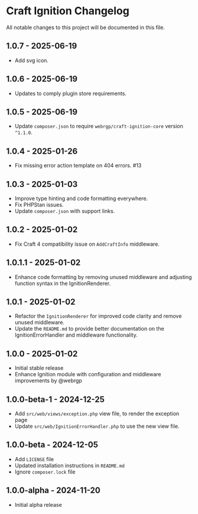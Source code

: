 # Craft Ignition Changelog

All notable changes to this project will be documented in this file.

## 1.0.7 - 2025-06-19

- Add svg icon.

## 1.0.6 - 2025-06-19

- Updates to comply plugin store requirements.

## 1.0.5 - 2025-06-19

- Update `composer.json` to require `webrgp/craft-ignition-core` version `^1.1.0`.

## 1.0.4 - 2025-01-26

- Fix missing error action template on 404 errors. #13

## 1.0.3 - 2025-01-03

- Improve type hinting and code formatting everywhere.
- Fix PHPStan issues.
- Update `composer.json` with support links.

## 1.0.2 - 2025-01-02

- Fix Craft 4 compatibility issue on `AddCraftInfo` middleware.

## 1.0.1.1 - 2025-01-02

- Enhance code formatting by removing unused middleware and adjusting function syntax in the IgnitionRenderer.

## 1.0.1 - 2025-01-02

- Refactor the `IgnitionRenderer` for improved code clarity and remove unused middleware.
- Update the `README.md` to provide better documentation on the IgnitionErrorHandler and middleware functionality.

## 1.0.0 - 2025-01-02

- Initial stable release
- Enhance Ignition module with configuration and middleware improvements by @webrgp

## 1.0.0-beta-1 - 2024-12-25

- Add `src/web/views/exception.php` view file, to render the exception page
- Update `src/web/IgnitionErrorHandler.php` to use the new view file.

## 1.0.0-beta - 2024-12-05

- Add `LICENSE` file
- Updated installation instructions in `README.md`
- Ignore `composer.lock` file

## 1.0.0-alpha - 2024-11-20

- Initial alpha release
